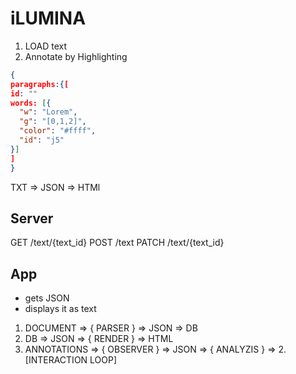 # iLUMINA

1. LOAD text
2. Annotate by Highlighting

```json
{
paragraphs:{[
id: ""
words: [{
  "w": "Lorem",
  "g": "[0,1,2]",
  "color": "#ffff",
  "id": "j5"
}]
]
}
```

TXT => JSON => HTMl

## Server

GET /text/{text_id}
POST /text
PATCH /text/{text_id}

## App

- gets JSON
- displays it as text

1. DOCUMENT => { PARSER } => JSON => DB
2. DB => JSON => { RENDER } => HTML
3. ANNOTATIONS => { OBSERVER } => JSON => { ANALYZIS } => 2. [INTERACTION LOOP]
